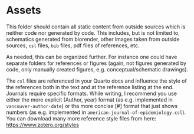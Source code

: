 # Assets

This folder should contain all static content from outside sources which is
neither code nor generated by code. This includes, but is not limited to,
schematics generated from biorender, other images taken from outside sources,
`csl` files, `bib` files, pdf files of references, etc.

As needed, this can be organized further. For instance one could have separate folders for references or figures (again, not figures generated by code, only manually created figures, e.g. conceptual/schematic drawings).

The `csl` files are referenced in your Quarto docs and influence the style of the references both in the text and at the reference listing at the end.
Journals require specific formats. While writing, I recommend you use either the more explicit (Author, year) format (as e.g. implemented in `vancouver-author-date`) or tha more concise [#] format that just shows numbers (as e.g. implemented in `american-journal-of-epidemiology.csl`). You can download many more reference style files from here:
https://www.zotero.org/styles

